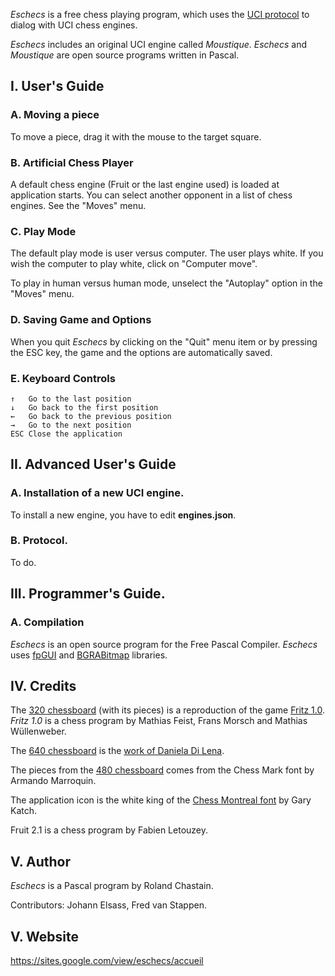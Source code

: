 
*Eschecs* is a free chess playing program, which uses the [UCI protocol](http://www.shredderchess.com/chess-info/features/uci-universal-chess-interface.html) to dialog with UCI chess engines.

*Eschecs* includes an original UCI engine called *Moustique*. *Eschecs* and *Moustique* are open source programs written in Pascal.

## I. User's Guide

### A. Moving a piece

To move a piece, drag it with the mouse to the target square.

### B. Artificial Chess Player

A default chess engine (Fruit or the last engine used) is loaded at application starts. You can select another opponent in a list of chess engines. See the "Moves" menu.

### C. Play Mode

The default play mode is user versus computer. The user plays white. If you wish the computer to play white, click on "Computer move".

To play in human versus human mode, unselect the "Autoplay" option in the "Moves" menu. 

### D. Saving Game and Options

When you quit *Eschecs* by clicking on the "Quit" menu item or by pressing the ESC key, the game and the options are automatically saved.

### E. Keyboard Controls

    ↑   Go to the last position
    ↓   Go back to the first position
    ←   Go back to the previous position
    →   Go to the next position
    ESC Close the application

## II. Advanced User's Guide

### A. Installation of a new UCI engine.

To install a new engine, you have to edit **engines.json**.

### B. Protocol.

To do.

## III. Programmer's Guide.

### A. Compilation

*Eschecs* is an open source program for the Free Pascal Compiler. *Eschecs* uses [fpGUI][1] and [BGRABitmap][2] libraries.

## IV. Credits

The [320 chessboard](https://raw.githubusercontent.com/rchastain/eschecs/master/styles/0.png) (with its pieces) is a reproduction of the game [Fritz 1.0]. *Fritz 1.0* is a chess program by Mathias Feist, Frans Morsch and Mathias Wüllenweber.

The [640 chessboard](https://raw.githubusercontent.com/rchastain/eschecs/master/styles/4.png) is the [work of Daniela Di Lena](https://dilena.de/chess-artwork-pieces-and-board-art-assets).

The pieces from the [480 chessboard](https://raw.githubusercontent.com/rchastain/eschecs/master/styles/3.png) comes from the Chess Mark font by Armando Marroquin.

The application icon is the white king of the [Chess Montreal font](http://alcor.concordia.ca/~gpkatch/montreal_font.html) by Gary Katch.

Fruit 2.1 is a chess program by Fabien Letouzey.

## V. Author

*Eschecs* is a Pascal program by Roland Chastain.

Contributors: Johann Elsass, Fred van Stappen.

## V. Website

<https://sites.google.com/view/eschecs/accueil> 

[1]: https://github.com/graemeg/fpGUI 
[2]: https://github.com/bgrabitmap/bgrabitmap
[Fritz 1.0]: http://www.top-5000.nl/cp.htm

